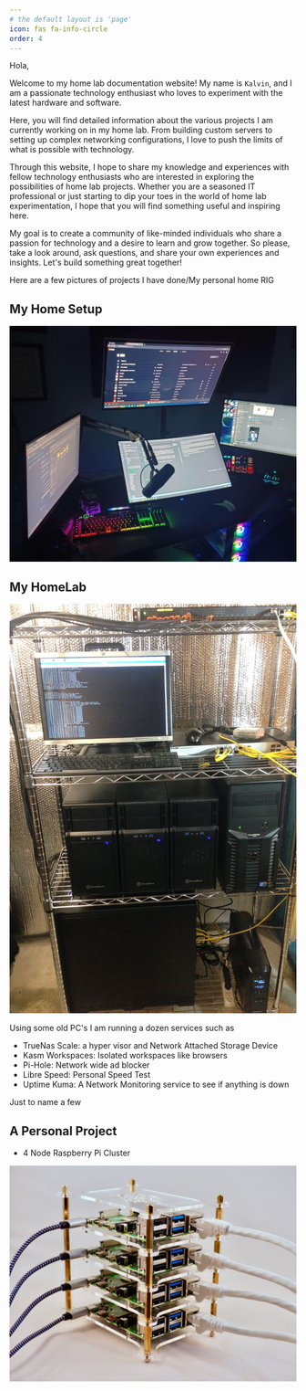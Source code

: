 ```yaml
---
# the default layout is 'page'
icon: fas fa-info-circle
order: 4
---
```


Hola, 

Welcome to my home lab documentation website! My name is `Kalvin`, and I am a passionate technology enthusiast who loves to experiment with the latest hardware and software.

Here, you will find detailed information about the various projects I am currently working on in my home lab. From building custom servers to setting up complex networking configurations, I love to push the limits of what is possible with technology.

Through this website, I hope to share my knowledge and experiences with fellow technology enthusiasts who are interested in exploring the possibilities of home lab projects. Whether you are a seasoned IT professional or just starting to dip your toes in the world of home lab experimentation, I hope that you will find something useful and inspiring here.

My goal is to create a community of like-minded individuals who share a passion for technology and a desire to learn and grow together. So please, take a look around, ask questions, and share your own experiences and insights. Let's build something great together!

Here are a few pictures of projects I have done/My personal home RIG


## My Home Setup

![Alt text](/assets/About%20Me%20Section/Real%20Personal%20Rig%20Cropped.jpg)


## My HomeLab

![Alt text](/assets/About%20Me%20Section/Basic%20homelab.jpg)

Using some old PC's I am running a dozen services such as
- TrueNas Scale: a hyper visor and Network Attached Storage Device
- Kasm Workspaces: Isolated workspaces like browsers
- Pi-Hole: Network wide ad blocker
- Libre Speed: Personal Speed Test
- Uptime Kuma: A Network Monitoring service to see if anything is down

Just to name a few

## A Personal Project

- 4 Node Raspberry Pi Cluster 

![Alt text](/assets/About%20Me%20Section/Raspberry%20PI%20Cluster.jpg)